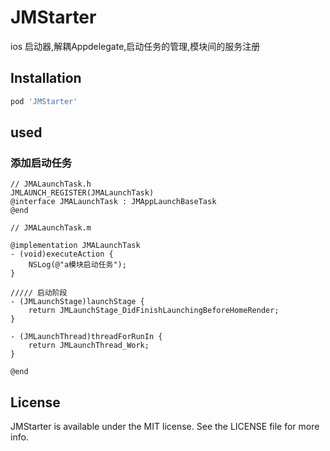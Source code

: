 # JMStarter

ios 启动器,解耦Appdelegate,启动任务的管理,模块间的服务注册
## Installation

```ruby
pod 'JMStarter'
```
## used
### 添加启动任务
```
// JMALaunchTask.h
JMLAUNCH_REGISTER(JMALaunchTask)
@interface JMALaunchTask : JMAppLaunchBaseTask
@end

// JMALaunchTask.m

@implementation JMALaunchTask
- (void)executeAction {
    NSLog(@"a模块启动任务");
}

///// 启动阶段
- (JMLaunchStage)launchStage {
    return JMLaunchStage_DidFinishLaunchingBeforeHomeRender;
}

- (JMLaunchThread)threadForRunIn {
    return JMLaunchThread_Work;
}

@end

```
## License

JMStarter is available under the MIT license. See the LICENSE file for more info.
